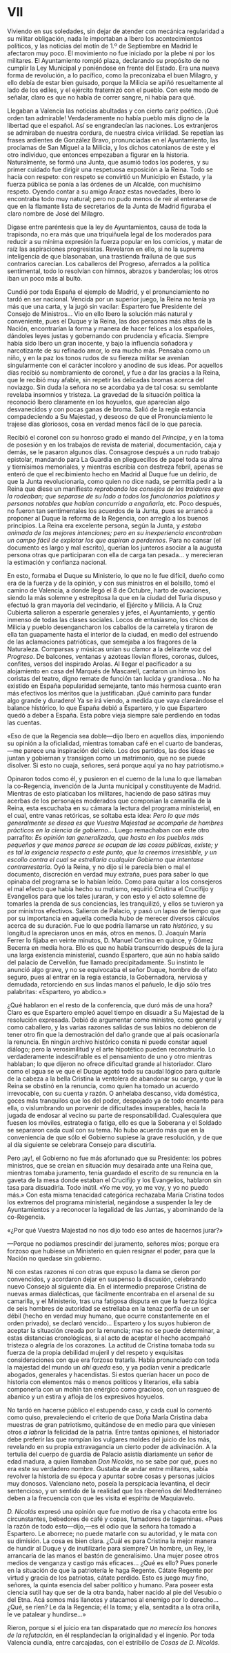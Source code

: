 # VII

Viviendo en sus soledades, sin dejar de atender con mecánica regularidad a su
militar obligación, nada le importaban a Ibero los acontecimientos políticos,
y las noticias del motín de 1.º de Septiembre en Madrid le afectaron muy poco.
El movimiento no fue iniciado por la plebe ni por los militares. El
Ayuntamiento rompió plaza, declarando su propósito de no cumplir la Ley
Municipal y poniéndose en frente del Estado. Era una nueva forma de revolución,
a lo pacífico, como la preconizaba el buen Milagro, y ello debía de estar bien
guisado, porque la Milicia se apiñó resueltamente al lado de los ediles, y el
ejército fraternizó con el pueblo. Con este modo de señalar, claro es que no
había de correr sangre, ni había para qué.

Llegaban a Valencia las noticias abultadas y con cierto cariz poético. ¡Qué
orden tan admirable! Verdaderamente no había pueblo más digno de la libertad
que el español. Así se engrandecían las naciones. Los extranjeros se admiraban
de nuestra cordura, de nuestra cívica virilidad. Se repetían las frases
ardientes de González Bravo, pronunciadas en el Ayuntamiento, las proclamas de
San Miguel a la Milicia, y los dichos catonianos de este y el otro individuo,
que entonces empezaban a figurar en la historia. Naturalmente, se formó una
Junta, que asumió todos los poderes, y su primer cuidado fue dirigir una
respetuosa exposición a la Reina. Todo se hacía con respeto: con respeto se
convirtió un Municipio en Estado, y la fuerza pública se ponía a las órdenes de
un Alcalde, con muchísimo respeto. Oyendo contar a su amigo Araoz estas
novedades, Ibero lo encontraba todo muy natural; pero no pudo menos de reír al
enterarse de que en la flamante lista de secretarios de la Junta de Madrid
figuraba el claro nombre de José del Milagro.

Dígase entre paréntesis que la ley de Ayuntamientos, causa de toda la
trapisonda, no era más que una triquiñuela legal de los moderados para reducir
a su mínima expresión la fuerza popular en los comicios, y matar de raíz las
aspiraciones progresistas. Revelaron en ello, si no la suprema inteligencia de
que blasonaban, una trastienda frailuna de que sus contrarios carecían. Los
caballeros del Progreso, aferrados a la política sentimental, todo lo resolvían
con himnos, abrazos y banderolas; los otros iban un poco más al bulto.

Cundió por toda España el ejemplo de Madrid, y el pronunciamiento no tardó en
ser nacional. Vencida por un superior juego, la Reina no tenía ya más que una
carta, y la jugó sin vacilar: Espartero fue Presidente del Consejo de
Ministros... Vio en ello Ibero la solución más natural y conveniente, pues el
Duque y la Reina, las dos personas más altas de la Nación, encontrarían la
forma y manera de hacer felices a los españoles, dándoles leyes justas
y gobernando con prudencia y eficacia. Siempre había sido Ibero un gran
inocente, y bajo la influencia soñadora y narcotizante de su refinado amor, lo
era mucho más. Pensaba como un niño, y en la paz los tonos rudos de su fiereza
militar se avenían singularmente con el carácter incoloro y anodino de sus
ideas. Por aquellos días recibió su nombramiento de coronel, y fue a dar las
gracias a la Reina, que le recibió muy afable, sin repetir las delicadas bromas
acerca del noviazgo. Sin duda la señora no se acordaba ya de tal cosa: su
semblante revelaba insomnios y tristeza. La gravedad de la situación política
la reconoció Ibero claramente en los hoyuelos, que aparecían algo desvanecidos
y con pocas ganas de broma. Salió de la regia estancia compadeciendo a Su
Majestad, y deseoso de que el Pronunciamiento le trajese días gloriosos, cosa
en verdad menos fácil de lo que parecía.

Recibió el coronel con su honroso grado el mando del *Príncipe*, y en la toma
de posesión y en los trabajos de revista de material, documentación, caja
y demás, se le pasaron algunos días. Consagrose después a un rudo trabajo
epistolar, mandando para La Guardia en plieguecillos de papel toda su alma
y tiernísimos memoriales, y mientras escribía con destreza febril, apenas se
enteró de que el recibimiento hecho en Madrid al Duque fue un delirio, de que
la Junta revolucionaria, como quien no dice nada, se permitía pedir a la Reina
que diese un manifiesto *reprobando los consejos de los traidores que la
rodeaban; que separase de su lado a todos los funcionarios palatinos y personas
notables que habían concurrido a engañarla*, etc. Poco después, no fueron tan
sentimentales los acuerdos de la Junta, pues se arrancó a proponer al Duque la
reforma de la Regencia, con arreglo a los buenos principios. La Reina era
excelente persona, según la Junta, y *estaba animada de las mejores
intenciones; pero en su inexperiencia encontraban un campo fácil de explotar
los que aspiran a perdernos*. Para no cansar (el documento es largo y mal
escrito), querían los junteros asociar a la augusta persona otras que
participaran con ella de carga tan pesada... y merecieran la estimación
y confianza nacional.

En esto, formaba el Duque su Ministerio, lo que no le fue difícil, dueño como
era de la fuerza y de la opinión, y con sus ministros en el bolsillo, tomó el
camino de Valencia, a donde llegó el 8 de Octubre, harto de ovaciones, siendo
la más solemne y estrepitosa la que en la ciudad del Turia dispuso y efectuó la
gran mayoría del vecindario, el Ejército y Milicia. A la Cruz Cubierta salieron
a esperarle generales y jefes, el Ayuntamiento, y gentío inmenso de todas las
clases sociales. Locos de entusiasmo, los chicos de Milicia y pueblo
desengancharon los caballos de la carretela y tiraron de ella tan guapamente
hasta el interior de la ciudad, en medio del estruendo de las aclamaciones
patrióticas, que semejaba a los fragores de la Naturaleza. Comparsas y músicas
unían su clamor a la delirante voz del *Progreso*. De balcones, ventanas
y azoteas llovían flores, coronas, dulces, confites, versos del inspirado
Arolas. Al llegar el pacificador a su alojamiento en casa del Marqués de
Mascarell, cantaron un himno los coristas del teatro, digno remate de función
tan lucida y grandiosa... No ha existido en España popularidad semejante, tanto
más hermosa cuanto eran más efectivos los méritos que la justificaban. ¡Qué
caminito para fundar algo grande y duradero! Ya se irá viendo, a medida que
vaya clareándose el balance histórico, lo que España debió a Espartero, y lo
que Espartero quedó a deber a España. Esta pobre vieja siempre sale perdiendo
en todas las cuentas.

«Eso de que la Regencia sea doble—dijo Ibero en aquellos días, imponiendo su
opinión a la oficialidad, mientras tomaban café en el cuarto de banderas,—me
parece una inspiración del cielo. Los dos partidos, las dos ideas se juntan
y gobiernan y transigen como un matrimonio, que no se puede disolver. Si esto
no cuaja, señores, será porque aquí ya no hay patriotismo.»

Opinaron todos como él, y pusieron en el cuerno de la luna lo que llamaban la
co-Regencia, invención de la Junta municipal y constituyente de Madrid.
Mientras de esto platicaban los militares, haciendo de paso sátiras muy acerbas
de los personajes moderados que componían la camarilla de la Reina, esta
escuchaba en su cámara la lectura del programa ministerial, en el cual, entre
vanas retóricas, se soltaba esta idea: *Pero lo que más generalmente se desea
es que Vuestra Majestad se acompañe de hombres prácticos en la ciencia de
gobierno*... Luego remachaban con este otro parrafito: *Es opinión tan
generalizada, que hasta en los pueblos más pequeños y que menos parece se
ocupan de las cosas públicas, existe; y es tal la exigencia respecto a este
punto, que la creemos irresistible, y un escollo contra el cual se estrellaría
cualquier Gobierno que intentase contrarrestarla*. Oyó la Reina, y no dijo si
le parecía bien o mal el documento, discreción en verdad muy extraña, pues para
saber lo que opinaba del programa se lo habían leído. Como para quitar a los
consejeros el mal efecto que había hecho su mutismo, requirió Cristina el
Crucifijo y Evangelios para que los tales juraran, y con esto y el acto solemne
de tomarles la prenda de sus conciencias, les tranquilizó, y ellos se tuvieron
ya por ministros efectivos. Salieron de Palacio, y pasó un lapso de tiempo que
por su importancia en aquella comedia hubo de merecer diversos cálculos acerca
de su duración. Fue lo que podría llamarse un rato *histórico,* y su longitud
la apreciaron unos en más, otros en menos. D. Joaquín María Ferrer lo fijaba en
veinte minutos, D. Manuel Cortina en quince, y Gómez Becerra en media hora.
Ello es que no había transcurrido después de la jura una larga existencia
ministerial, cuando Espartero, que aún no había salido del palacio de
Cervellón, fue llamado precipitadamente. Su instinto le anunció algo grave,
y no se equivocaba el señor Duque, hombre de olfato seguro, pues al entrar en
la regia estancia, la Gobernadora, nerviosa y demudada, retorciendo en sus
lindas manos el pañuelo, le dijo sólo tres palabritas: «Espartero, yo abdico.»

¿Qué hablaron en el resto de la conferencia, que duró más de una hora? Claro es
que Espartero empleó aquel tiempo en disuadir a Su Majestad de la resolución
expresada. Debió de argumentar como ministro, como general y como caballero,
y las varias razones salidas de sus labios no debieron de tener otro fin que la
demostración del daño grande que al país ocasionaría la renuncia. En ningún
archivo histórico consta ni puede constar aquel diálogo; pero la verosimilitud
y el arte hipotético pueden reconstruirlo. Lo verdaderamente indescifrable es
el pensamiento de uno y otro mientras hablaban; lo que dijeron no ofrece
dificultad grande al historiador. Claro como el agua se ve que el Duque agotó
todo su caudal lógico para quitarle de la cabeza a la bella Cristina la
ventolera de abandonar su cargo, y que la Reina se obstinó en la renuncia, como
quien ha tomado un acuerdo irrevocable, con su cuenta y razón. O anhelaba
descanso, vida doméstica, goces más tranquilos que los del poder, despojado ya
de todo encanto para ella, o vislumbrando un porvenir de dificultades
insuperables, hacía la jugada de endosar al vecino su parte de responsabilidad.
Cualesquiera que fuesen los móviles, estrategia o fatiga, ello es que la
Soberana y el Soldado se separaron cada cual con su tema. No hubo acuerdo más
que en la conveniencia de que sólo el Gobierno supiese la grave resolución,
y de que al día siguiente se celebrara Consejo para discutirla.

Pero ¡ay!, el Gobierno no fue más afortunado que su Presidente: los pobres
ministros, que se creían en situación muy desairada ante una Reina que,
mientras tomaba juramento, tenía guardado el escrito de su renuncia en la
gaveta de la mesa donde estaban el Crucifijo y los Evangelios, hablaron sin
tasa para disuadirla. Todo inútil. «Yo me voy, yo me voy, y yo no puedo más.»
Con esta misma tenacidad categórica rechazaba María Cristina todos los extremos
del programa ministerial, negándose a suspender la ley de Ayuntamientos
y a reconocer la legalidad de las Juntas, y abominando de la co-Regencia.

«¿Por qué Vuestra Majestad no nos dijo todo eso antes de hacernos jurar?»

—Porque no podíamos prescindir del juramento, señores míos; porque era forzoso
que hubiese un Ministerio en quien resignar el poder, para que la Nación no
quedase sin gobierno.

Ni con estas razones ni con otras que expuso la dama se dieron por convencidos,
y acordaron dejar en suspenso la discusión, celebrando nuevo Consejo al
siguiente día. En el intermedio preparose Cristina de nuevas armas dialécticas,
que fácilmente encontraba en el arsenal de su camarilla, y el Ministerio, tras
una fatigosa disputa en que la fuerza lógica de seis hombres de autoridad se
estrellaba en la tenaz porfía de un ser débil (hecho en verdad muy humano, que
ocurre constantemente en el orden privado), se declaró vencido... Espartero
y los suyos hubieron de aceptar la situación creada por la renuncia; mas no se
puede determinar, a estas distancias cronológicas, si al acto de aceptar el
hecho acompañó tristeza o alegría de los corazones. La actitud de Cristina
tomaba toda su fuerza de la propia debilidad mujeril y del respeto y exquisitas
consideraciones con que era forzoso tratarla. Había pronunciado con toda la
majestad del mundo un *ahí queda* eso, y ya podían venir a predicarle abogados,
generales y hacendistas. Si estos querían hacer un poco de historia con
elementos más o menos políticos y literarios, ella sabía componerla con un
mohín tan enérgico como gracioso, con un rasgueo de abanico y un estira
y afloja de los expresivos hoyuelos.

No tardó en hacerse público el estupendo caso, y cada cual lo comentó como
quiso, prevaleciendo el criterio de que Doña María Cristina daba muestras de
gran patriotismo, quitándose de en medio para que viniesen otros *a labrar* la
felicidad de la patria. Entre tantas opiniones, el historiador debe preferir
las que rompían los vulgares moldes del juicio de los más, revelando en su
propia extravagancia un cierto poder de adivinación. A la tertulia del cuerpo
de guardia de Palacio asistía diariamente un señor de edad madura, a quien
llamaban *Don Nicolás*, no se sabe por qué, pues no era este su verdadero nombre.
Gustaba de andar entre militares, sabía revolver la historia de su época
y apuntar sobre cosas y personas juicios muy donosos. Valenciano neto, poseía
la perspicacia levantina, el decir sentencioso, y un sentido de la realidad que
los ribereños del Mediterráneo deben a la frecuencia con que les visita el
espíritu de Maquiavelo.

*D. Nicolás* expresó una opinión que fue motivo de risa y chacota entre los
circunstantes, bebedores de café y copas, fumadores de tagarninas. «Pues la
razón de todo esto—dijo,—es el odio que la señora ha tomado a Espartero. Le
aborrece; no puede matarle con su autoridad, y le mata con su dimisión. La cosa
es bien clara. ¿Cuál es para Cristina la mejor manera de hundir al Duque y de
inutilizarle para siempre? Un hombre, un Rey, le arrancaría de las manos el
bastón de generalísimo. Una mujer posee otros medios de venganza y castigo más
eficaces... ¿Qué es ello? Pues ponerle en la situación de que la patriotería le
haga Regente. Cátate Regente por virtud y gracia de los patriotas, cátate
perdido. Esto es juego muy fino, señores, la quinta esencia del saber político
y humano. Para poseer esta ciencia sutil hay que ser de la otra banda, haber
nacido al pie del Vesubio o del Etna. Acá somos más llanotes y atacamos al
enemigo por lo derecho... ¿Qué, se ríen? Le da la Regencia; él la toma; y ella,
sentadita a la otra orilla, le ve patalear y hundirse...»

Rieron, porque si el juicio era tan disparatado que *no merecía los honores
de la refutación*, en él resplandecían la originalidad y el ingenio. Por toda
Valencia cundía, entre carcajadas, con el estribillo de *Cosas de D. Nicolás*.
